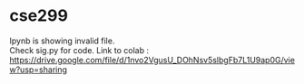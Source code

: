 # cse299

Ipynb is showing invalid file. <br>
Check sig.py for code.
Link to colab : https://drive.google.com/file/d/1nvo2VgusU_DOhNsv5slbgFb7L1U9ap0G/view?usp=sharing

